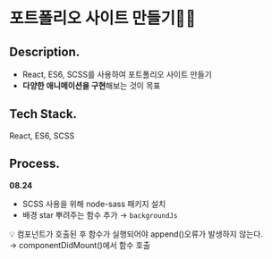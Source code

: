 # 포트폴리오 사이트 만들기👩‍💻

## Description.
- React, ES6, SCSS를 사용하여 포트폴리오 사이트 만들기
- **다양한 애니메이션을 구현**해보는 것이 목표

## Tech Stack.

React, ES6, SCSS

## Process.

**08.24**

- SCSS 사용을 위해 node-sass 패키지 설치
- 배경 star 뿌려주는 함수 추가	→ `backgroundJs`

💡 컴포넌트가 호출된 후 함수가 실행되어야 append()오류가 발생하지 않는다.  
	→ componentDidMount()에서 함수 호출